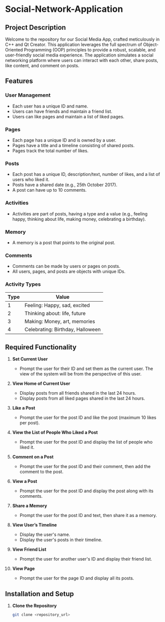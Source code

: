 # Social-Network-Application

## Project Description
Welcome to the repository for our Social Media App, crafted meticulously in C++ and Qt Creator. This application leverages the full spectrum of Object-Oriented Programming (OOP) principles to provide a robust, scalable, and user-friendly social media experience. The application simulates a social networking platform where users can interact with each other, share posts, like content, and comment on posts.

## Features

### User Management
- Each user has a unique ID and name.
- Users can have friends and maintain a friend list.
- Users can like pages and maintain a list of liked pages.

### Pages
- Each page has a unique ID and is owned by a user.
- Pages have a title and a timeline consisting of shared posts.
- Pages track the total number of likes.

### Posts
- Each post has a unique ID, description/text, number of likes, and a list of users who liked it.
- Posts have a shared date (e.g., 25th October 2017).
- A post can have up to 10 comments.

### Activities
- Activities are part of posts, having a type and a value (e.g., feeling happy, thinking about life, making money, celebrating a birthday).

### Memory
- A memory is a post that points to the original post.

### Comments
- Comments can be made by users or pages on posts.
- All users, pages, and posts are objects with unique IDs.

### Activity Types
| Type | Value                           |
|------|---------------------------------|
| 1    | Feeling: Happy, sad, excited    |
| 2    | Thinking about: life, future    |
| 3    | Making: Money, art, memories    |
| 4    | Celebrating: Birthday, Halloween|

## Required Functionality

1. **Set Current User**
   - Prompt the user for their ID and set them as the current user. The view of the system will be from the perspective of this user.

2. **View Home of Current User**
   - Display posts from all friends shared in the last 24 hours.
   - Display posts from all liked pages shared in the last 24 hours.

3. **Like a Post**
   - Prompt the user for the post ID and like the post (maximum 10 likes per post).

4. **View the List of People Who Liked a Post**
   - Prompt the user for the post ID and display the list of people who liked it.

5. **Comment on a Post**
   - Prompt the user for the post ID and their comment, then add the comment to the post.

6. **View a Post**
   - Prompt the user for the post ID and display the post along with its comments.

7. **Share a Memory**
   - Prompt the user for the post ID and text, then share it as a memory.

8. **View User’s Timeline**
   - Display the user's name.
   - Display the user's posts in their timeline.

9. **View Friend List**
   - Prompt the user for another user's ID and display their friend list.

10. **View Page**
    - Prompt the user for the page ID and display all its posts.


## Installation and Setup

1. **Clone the Repository**
   ```bash
   git clone <repository_url>
